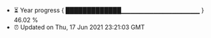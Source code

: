 - ⏳ Year progress { █████████████▁▁▁▁▁▁▁▁▁▁▁▁▁▁▁▁▁ } 46.02 %
- ⏰ Updated on Thu, 17 Jun 2021 23:21:03 GMT

